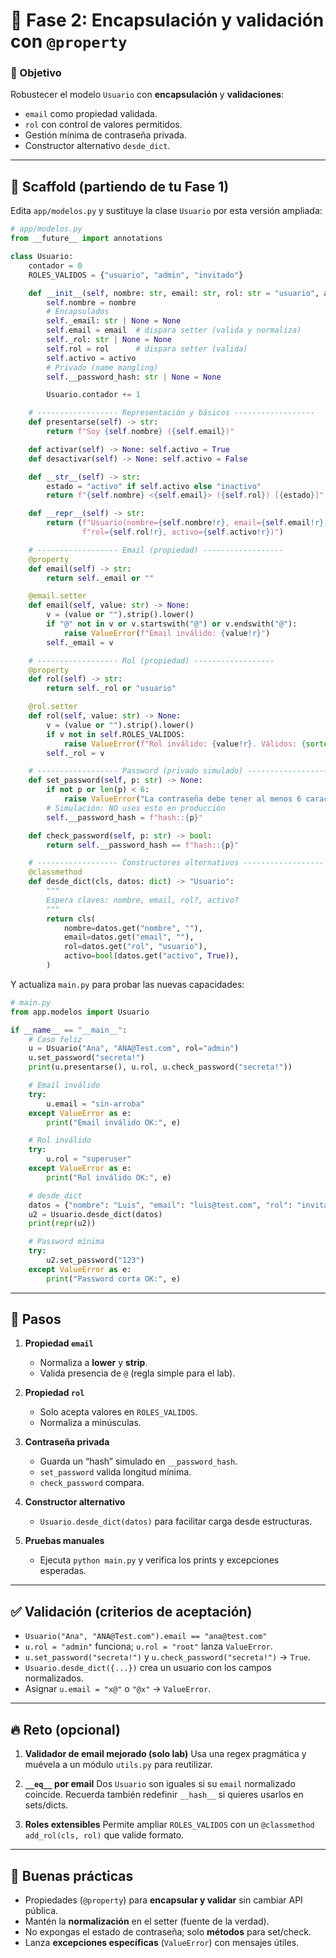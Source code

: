 # 🔹 Fase 2: Encapsulación y validación con `@property`

### 🎯 Objetivo

Robustecer el modelo `Usuario` con **encapsulación** y **validaciones**:

* `email` como propiedad validada.
* `rol` con control de valores permitidos.
* Gestión mínima de contraseña privada.
* Constructor alternativo `desde_dict`.

---

## 🧱 Scaffold (partiendo de tu Fase 1)

Edita `app/modelos.py` y sustituye la clase `Usuario` por esta versión ampliada:

```python
# app/modelos.py
from __future__ import annotations

class Usuario:
    contador = 0
    ROLES_VALIDOS = {"usuario", "admin", "invitado"}

    def __init__(self, nombre: str, email: str, rol: str = "usuario", activo: bool = True):
        self.nombre = nombre
        # Encapsulados
        self._email: str | None = None
        self.email = email  # dispara setter (valida y normaliza)
        self._rol: str | None = None
        self.rol = rol      # dispara setter (valida)
        self.activo = activo
        # Privado (name mangling)
        self.__password_hash: str | None = None

        Usuario.contador += 1

    # ------------------ Representación y básicos ------------------
    def presentarse(self) -> str:
        return f"Soy {self.nombre} ({self.email})"

    def activar(self) -> None: self.activo = True
    def desactivar(self) -> None: self.activo = False

    def __str__(self) -> str:
        estado = "activo" if self.activo else "inactivo"
        return f"{self.nombre} <{self.email}> ({self.rol}) [{estado}]"

    def __repr__(self) -> str:
        return (f"Usuario(nombre={self.nombre!r}, email={self.email!r}, "
                f"rol={self.rol!r}, activo={self.activo!r})")

    # ------------------ Email (propiedad) ------------------
    @property
    def email(self) -> str:
        return self._email or ""

    @email.setter
    def email(self, value: str) -> None:
        v = (value or "").strip().lower()
        if "@" not in v or v.startswith("@") or v.endswith("@"):
            raise ValueError(f"Email inválido: {value!r}")
        self._email = v

    # ------------------ Rol (propiedad) ------------------
    @property
    def rol(self) -> str:
        return self._rol or "usuario"

    @rol.setter
    def rol(self, value: str) -> None:
        v = (value or "").strip().lower()
        if v not in self.ROLES_VALIDOS:
            raise ValueError(f"Rol inválido: {value!r}. Válidos: {sorted(self.ROLES_VALIDOS)}")
        self._rol = v

    # ------------------ Password (privado simulado) ------------------
    def set_password(self, p: str) -> None:
        if not p or len(p) < 6:
            raise ValueError("La contraseña debe tener al menos 6 caracteres")
        # Simulación: NO uses esto en producción
        self.__password_hash = f"hash::{p}"

    def check_password(self, p: str) -> bool:
        return self.__password_hash == f"hash::{p}"

    # ------------------ Constructores alternativos ------------------
    @classmethod
    def desde_dict(cls, datos: dict) -> "Usuario":
        """
        Espera claves: nombre, email, rol?, activo?
        """
        return cls(
            nombre=datos.get("nombre", ""),
            email=datos.get("email", ""),
            rol=datos.get("rol", "usuario"),
            activo=bool(datos.get("activo", True)),
        )
```

Y actualiza `main.py` para probar las nuevas capacidades:

```python
# main.py
from app.modelos import Usuario

if __name__ == "__main__":
    # Caso feliz
    u = Usuario("Ana", "ANA@Test.com", rol="admin")
    u.set_password("secreta!")
    print(u.presentarse(), u.rol, u.check_password("secreta!"))

    # Email inválido
    try:
        u.email = "sin-arroba"
    except ValueError as e:
        print("Email inválido OK:", e)

    # Rol inválido
    try:
        u.rol = "superuser"
    except ValueError as e:
        print("Rol inválido OK:", e)

    # desde_dict
    datos = {"nombre": "Luis", "email": "luis@test.com", "rol": "invitado", "activo": False}
    u2 = Usuario.desde_dict(datos)
    print(repr(u2))

    # Password mínima
    try:
        u2.set_password("123")
    except ValueError as e:
        print("Password corta OK:", e)
```

---

## 🧭 Pasos

1. **Propiedad `email`**

   * Normaliza a **lower** y **strip**.
   * Valida presencia de `@` (regla simple para el lab).

2. **Propiedad `rol`**

   * Solo acepta valores en `ROLES_VALIDOS`.
   * Normaliza a minúsculas.

3. **Contraseña privada**

   * Guarda un “hash” simulado en `__password_hash`.
   * `set_password` valida longitud mínima.
   * `check_password` compara.

4. **Constructor alternativo**

   * `Usuario.desde_dict(datos)` para facilitar carga desde estructuras.

5. **Pruebas manuales**

   * Ejecuta `python main.py` y verifica los prints y excepciones esperadas.

---

## ✅ Validación (criterios de aceptación)

* `Usuario("Ana", "ANA@Test.com").email == "ana@test.com"`
* `u.rol = "admin"` funciona; `u.rol = "root"` lanza `ValueError`.
* `u.set_password("secreta!")` y `u.check_password("secreta!")` → `True`.
* `Usuario.desde_dict({...})` crea un usuario con los campos normalizados.
* Asignar `u.email = "x@"` o `"@x"` → `ValueError`.

---

## 🔥 Reto (opcional)

1. **Validador de email mejorado (solo lab)**
   Usa una regex pragmática y muévela a un módulo `utils.py` para reutilizar.

2. **`__eq__` por email**
   Dos `Usuario` son iguales si su `email` normalizado coincide. Recuerda también redefinir `__hash__` si quieres usarlos en sets/dicts.

3. **Roles extensibles**
   Permite ampliar `ROLES_VALIDOS` con un `@classmethod add_rol(cls, rol)` que valide formato.

---

## 🧹 Buenas prácticas

* Propiedades (`@property`) para **encapsular y validar** sin cambiar API pública.
* Mantén la **normalización** en el setter (fuente de la verdad).
* No expongas el estado de contraseña; solo **métodos** para set/check.
* Lanza **excepciones específicas** (`ValueError`) con mensajes útiles.
